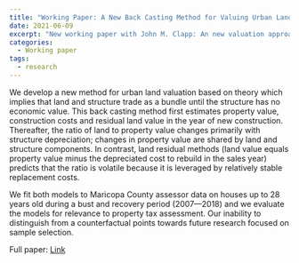 ```yaml
---
title: "Working Paper: A New Back Casting Method for Valuing Urban Land: Comparison to Land Residuals"
date: 2021-06-09
excerpt: "New working paper with John M. Clapp: An new valuation approach for urban land."
categories:
  - Working paper
tags:
  - research
---
```


We develop a new method for urban land valuation based on theory which implies that
land and structure trade as a bundle until the structure has no economic value. This
back casting method first estimates property value, construction costs and residual
land value in the year of new construction. Thereafter, the ratio of land to property
value changes primarily with structure depreciation; changes in property value are
shared by land and structure components. In contrast, land residual methods (land
value equals property value minus the depreciated cost to rebuild in the sales year)
predicts that the ratio is volatile because it is leveraged by relatively stable replacement
costs.

We fit both models to Maricopa County assessor data on houses up to 28 years old
during a bust and recovery period (2007&mdash;2018) and we evaluate the models for
relevance to property tax assessment. Our inability to distinguish from a counterfactual
points towards future research focused on sample selection.

Full paper: [Link](/assets/papers/Clapp%20and%20Lindenthal%20-%20A%20New%20Back%20Casting%20Method.pdf)
